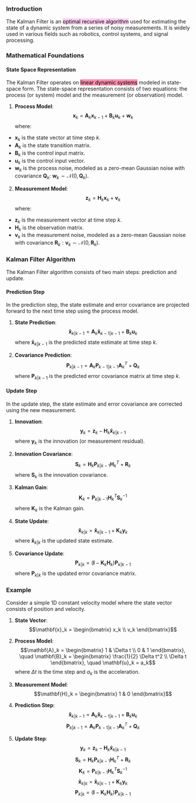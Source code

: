 ### Introduction
The Kalman Filter is an <mark style="background: #FFB8EBA6;">optimal recursive algorithm</mark> used for estimating the state of a dynamic system from a series of noisy measurements. It is widely used in various fields such as robotics, control systems, and signal processing.

### Mathematical Foundations

#### State Space Representation
The Kalman Filter operates on <mark style="background: #FF5582A6;">linear dynamic systems</mark> modeled in state-space form. The state-space representation consists of two equations: the process (or system) model and the measurement (or observation) model.

1. **Process Model**:
$$\mathbf{x}_k = \mathbf{A}_k \mathbf{x}_{k-1} + \mathbf{B}_k \mathbf{u}_k + \mathbf{w}_k$$
where:
- $\mathbf{x}_k$ is the state vector at time step $k$.
- $\mathbf{A}_k$ is the state transition matrix.
- $\mathbf{B}_k$ is the control input matrix.
- $\mathbf{u}_k$ is the control input vector.
- $\mathbf{w}_k$ is the process noise, modeled as a zero-mean Gaussian noise with covariance $\mathbf{Q}_k$: $\mathbf{w}_k \sim \mathcal{N}(0, \mathbf{Q}_k)$.

2. **Measurement Model**:
$$\mathbf{z}_k = \mathbf{H}_k \mathbf{x}_k + \mathbf{v}_k$$
where:
- $\mathbf{z}_k$ is the measurement vector at time step $k$.
- $\mathbf{H}_k$ is the observation matrix.
- $\mathbf{v}_k$ is the measurement noise, modeled as a zero-mean Gaussian noise with covariance $\mathbf{R}_k: \mathbf{v}_k \sim \mathcal{N}(0, \mathbf{R}_k)$.

### Kalman Filter Algorithm

The Kalman Filter algorithm consists of two main steps: prediction and update.

#### Prediction Step
In the prediction step, the state estimate and error covariance are projected forward to the next time step using the process model.

1. **State Prediction**:
$$\mathbf{\hat{x}}_{k|k-1} = \mathbf{A}_k \mathbf{\hat{x}}_{k-1|k-1} + \mathbf{B}_k \mathbf{u}_k$$
where $\mathbf{\hat{x}}_{k|k-1}$ is the predicted state estimate at time step $k$.

2. **Covariance Prediction**:
$$\mathbf{P}_{k|k-1} = \mathbf{A}_k \mathbf{P}_{k-1|k-1} \mathbf{A}_k^T + \mathbf{Q}_k$$
where $\mathbf{P}_{k|k-1}$ is the predicted error covariance matrix at time step $k$.

#### Update Step
In the update step, the state estimate and error covariance are corrected using the new measurement.

1. **Innovation**:
$$\mathbf{y}_k = \mathbf{z}_k - \mathbf{H}_k \mathbf{\hat{x}}_{k|k-1}$$
where $\mathbf{y}_k$ is the innovation (or measurement residual).

2. **Innovation Covariance**:
$$\mathbf{S}_k = \mathbf{H}_k \mathbf{P}_{k|k-1} \mathbf{H}_k^T + \mathbf{R}_k$$
where $\mathbf{S}_k$ is the innovation covariance.

3. **Kalman Gain**:
$$\mathbf{K}_k = \mathbf{P}_{k|k-1} \mathbf{H}_k^T \mathbf{S}_k^{-1}$$
where $\mathbf{K}_k$ is the Kalman gain.

4. **State Update**:
$$\mathbf{\hat{x}}_{k|k} = \mathbf{\hat{x}}_{k|k-1} + \mathbf{K}_k \mathbf{y}_k$$
where $\mathbf{\hat{x}}_{k|k}$ is the updated state estimate.

5. **Covariance Update**:
$$\mathbf{P}_{k|k} = (\mathbf{I} - \mathbf{K}_k \mathbf{H}_k) \mathbf{P}_{k|k-1}$$
where $\mathbf{P}_{k|k}$ is the updated error covariance matrix.

### Example
Consider a simple 1D constant velocity model where the state vector consists of position and velocity.

1. **State Vector**:
$$\mathbf{x}_k = \begin{bmatrix} x_k \\ v_k \end{bmatrix}$$

2. **Process Model**:
$$\mathbf{A}_k = \begin{bmatrix} 1 & \Delta t \\ 0 & 1 \end{bmatrix}, \quad \mathbf{B}_k = \begin{bmatrix} \frac{1}{2} \Delta t^2 \\ \Delta t \end{bmatrix}, \quad \mathbf{u}_k = a_k$$
where $\Delta t$ is the time step and $a_k$ is the acceleration.

3. **Measurement Model**:
$$\mathbf{H}_k = \begin{bmatrix} 1 & 0 \end{bmatrix}$$

4. **Prediction Step**:
$$\mathbf{\hat{x}}_{k|k-1} = \mathbf{A}_k \mathbf{\hat{x}}_{k-1|k-1} + \mathbf{B}_k \mathbf{u}_k$$
$$\mathbf{P}_{k|k-1} = \mathbf{A}_k \mathbf{P}_{k-1|k-1} \mathbf{A}_k^T + \mathbf{Q}_k$$

5. **Update Step**:
$$\mathbf{y}_k = \mathbf{z}_k - \mathbf{H}_k \mathbf{\hat{x}}_{k|k-1}$$
$$\mathbf{S}_k = \mathbf{H}_k \mathbf{P}_{k|k-1} \mathbf{H}_k^T + \mathbf{R}_k$$
$$\mathbf{K}_k = \mathbf{P}_{k|k-1} \mathbf{H}_k^T \mathbf{S}_k^{-1}$$
$$\mathbf{\hat{x}}_{k|k} = \mathbf{\hat{x}}_{k|k-1} + \mathbf{K}_k \mathbf{y}_k$$
$$\mathbf{P}_{k|k} = (\mathbf{I} - \mathbf{K}_k \mathbf{H}_k) \mathbf{P}_{k|k-1}$$
